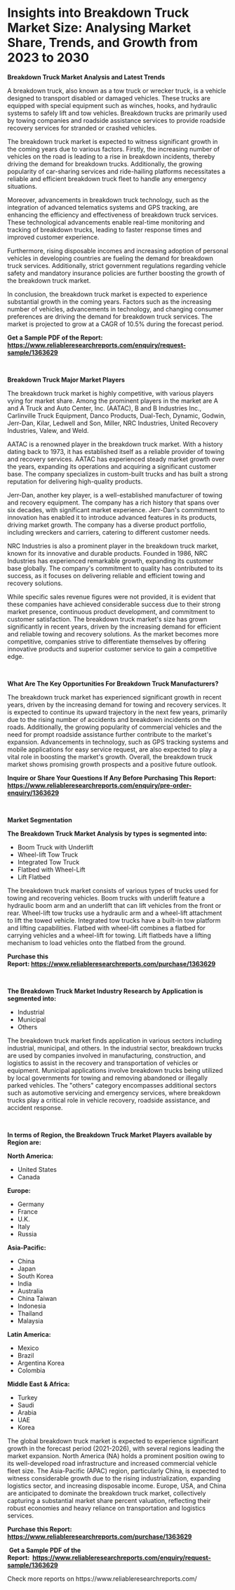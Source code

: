 <p><h1>Insights into Breakdown Truck Market Size: Analysing Market Share, Trends, and Growth from 2023 to 2030</h1></p><p><strong>Breakdown Truck Market Analysis and Latest Trends</strong></p>
<p><p>A breakdown truck, also known as a tow truck or wrecker truck, is a vehicle designed to transport disabled or damaged vehicles. These trucks are equipped with special equipment such as winches, hooks, and hydraulic systems to safely lift and tow vehicles. Breakdown trucks are primarily used by towing companies and roadside assistance services to provide roadside recovery services for stranded or crashed vehicles.</p><p>The breakdown truck market is expected to witness significant growth in the coming years due to various factors. Firstly, the increasing number of vehicles on the road is leading to a rise in breakdown incidents, thereby driving the demand for breakdown trucks. Additionally, the growing popularity of car-sharing services and ride-hailing platforms necessitates a reliable and efficient breakdown truck fleet to handle any emergency situations.</p><p>Moreover, advancements in breakdown truck technology, such as the integration of advanced telematics systems and GPS tracking, are enhancing the efficiency and effectiveness of breakdown truck services. These technological advancements enable real-time monitoring and tracking of breakdown trucks, leading to faster response times and improved customer experience.</p><p>Furthermore, rising disposable incomes and increasing adoption of personal vehicles in developing countries are fueling the demand for breakdown truck services. Additionally, strict government regulations regarding vehicle safety and mandatory insurance policies are further boosting the growth of the breakdown truck market.</p><p>In conclusion, the breakdown truck market is expected to experience substantial growth in the coming years. Factors such as the increasing number of vehicles, advancements in technology, and changing consumer preferences are driving the demand for breakdown truck services. The market is projected to grow at a CAGR of 10.5% during the forecast period.</p></p>
<p><strong>Get a Sample PDF of the Report:&nbsp; <a href="https://www.reliableresearchreports.com/enquiry/request-sample/1363629">https://www.reliableresearchreports.com/enquiry/request-sample/1363629</a></strong></p>
<p>&nbsp;</p>
<p><strong>Breakdown Truck Major Market Players</strong></p>
<p><p>The breakdown truck market is highly competitive, with various players vying for market share. Among the prominent players in the market are A and A Truck and Auto Center, Inc. (AATAC), B and B Industries Inc., Carlinville Truck Equipment, Danco Products, Dual-Tech, Dynamic, Godwin, Jerr-Dan, Kilar, Ledwell and Son, Miller, NRC Industries, United Recovery Industries, Valew, and Weld.</p><p>AATAC is a renowned player in the breakdown truck market. With a history dating back to 1973, it has established itself as a reliable provider of towing and recovery services. AATAC has experienced steady market growth over the years, expanding its operations and acquiring a significant customer base. The company specializes in custom-built trucks and has built a strong reputation for delivering high-quality products.</p><p>Jerr-Dan, another key player, is a well-established manufacturer of towing and recovery equipment. The company has a rich history that spans over six decades, with significant market experience. Jerr-Dan's commitment to innovation has enabled it to introduce advanced features in its products, driving market growth. The company has a diverse product portfolio, including wreckers and carriers, catering to different customer needs.</p><p>NRC Industries is also a prominent player in the breakdown truck market, known for its innovative and durable products. Founded in 1986, NRC Industries has experienced remarkable growth, expanding its customer base globally. The company's commitment to quality has contributed to its success, as it focuses on delivering reliable and efficient towing and recovery solutions.</p><p>While specific sales revenue figures were not provided, it is evident that these companies have achieved considerable success due to their strong market presence, continuous product development, and commitment to customer satisfaction. The breakdown truck market's size has grown significantly in recent years, driven by the increasing demand for efficient and reliable towing and recovery solutions. As the market becomes more competitive, companies strive to differentiate themselves by offering innovative products and superior customer service to gain a competitive edge.</p></p>
<p>&nbsp;</p>
<p><strong>What Are The Key Opportunities For Breakdown Truck Manufacturers?</strong></p>
<p><p>The breakdown truck market has experienced significant growth in recent years, driven by the increasing demand for towing and recovery services. It is expected to continue its upward trajectory in the next few years, primarily due to the rising number of accidents and breakdown incidents on the roads. Additionally, the growing popularity of commercial vehicles and the need for prompt roadside assistance further contribute to the market's expansion. Advancements in technology, such as GPS tracking systems and mobile applications for easy service request, are also expected to play a vital role in boosting the market's growth. Overall, the breakdown truck market shows promising growth prospects and a positive future outlook.</p></p>
<p><strong>Inquire or Share Your Questions If Any Before Purchasing This Report: <a href="https://www.reliableresearchreports.com/enquiry/pre-order-enquiry/1363629">https://www.reliableresearchreports.com/enquiry/pre-order-enquiry/1363629</a></strong></p>
<p>&nbsp;</p>
<p><strong>Market Segmentation</strong></p>
<p><strong>The Breakdown Truck Market Analysis by types is segmented into:</strong></p>
<p><ul><li>Boom Truck with Underlift</li><li>Wheel-lift Tow Truck</li><li>Integrated Tow Truck</li><li>Flatbed with Wheel-Lift</li><li>Lift Flatbed</li></ul></p>
<p><p>The breakdown truck market consists of various types of trucks used for towing and recovering vehicles. Boom trucks with underlift feature a hydraulic boom arm and an underlift that can lift vehicles from the front or rear. Wheel-lift tow trucks use a hydraulic arm and a wheel-lift attachment to lift the towed vehicle. Integrated tow trucks have a built-in tow platform and lifting capabilities. Flatbed with wheel-lift combines a flatbed for carrying vehicles and a wheel-lift for towing. Lift flatbeds have a lifting mechanism to load vehicles onto the flatbed from the ground.</p></p>
<p><strong>Purchase this Report:&nbsp;<a href="https://www.reliableresearchreports.com/purchase/1363629">https://www.reliableresearchreports.com/purchase/1363629</a></strong></p>
<p>&nbsp;</p>
<p><strong>The Breakdown Truck Market Industry Research by Application is segmented into:</strong></p>
<p><ul><li>Industrial</li><li>Municipal</li><li>Others</li></ul></p>
<p><p>The breakdown truck market finds application in various sectors including industrial, municipal, and others. In the industrial sector, breakdown trucks are used by companies involved in manufacturing, construction, and logistics to assist in the recovery and transportation of vehicles or equipment. Municipal applications involve breakdown trucks being utilized by local governments for towing and removing abandoned or illegally parked vehicles. The "others" category encompasses additional sectors such as automotive servicing and emergency services, where breakdown trucks play a critical role in vehicle recovery, roadside assistance, and accident response.</p></p>
<p>&nbsp;</p>
<p><strong>In terms of Region, the Breakdown Truck Market Players available by Region are:</strong></p>
<p>
    <p> <strong> North America: </strong>
        <ul>
            <li>United States</li>
            <li>Canada</li>
        </ul>
        </p> 
    <p> <strong> Europe: </strong>
        <ul>
            <li>Germany</li>
            <li>France</li>
            <li>U.K.</li>
            <li>Italy</li>
            <li>Russia</li>
        </ul>
        </p> 
    <p> <strong> Asia-Pacific: </strong>
        <ul>
            <li>China</li>
            <li>Japan</li>
            <li>South Korea</li>
            <li>India</li>
            <li>Australia</li>
            <li>China Taiwan</li>
            <li>Indonesia</li>
            <li>Thailand</li>
            <li>Malaysia</li>
        </ul>
        </p> 
    <p> <strong> Latin America: </strong>
        <ul>
            <li>Mexico</li>
            <li>Brazil</li>
            <li>Argentina Korea</li>
            <li>Colombia</li>
        </ul>
        </p> 
    <p> <strong> Middle East & Africa: </strong>
        <ul>
            <li>Turkey</li>
            <li>Saudi</li>
            <li>Arabia</li>
            <li>UAE</li>
            <li>Korea</li>
        </ul>
    </p>
    </p>
<p><p>The global breakdown truck market is expected to experience significant growth in the forecast period (2021-2026), with several regions leading the market expansion. North America (NA) holds a prominent position owing to its well-developed road infrastructure and increased commercial vehicle fleet size. The Asia-Pacific (APAC) region, particularly China, is expected to witness considerable growth due to the rising industrialization, expanding logistics sector, and increasing disposable income. Europe, USA, and China are anticipated to dominate the breakdown truck market, collectively capturing a substantial market share percent valuation, reflecting their robust economies and heavy reliance on transportation and logistics services.</p></p>
<p><strong>Purchase this Report: <a href="https://www.reliableresearchreports.com/purchase/1363629">https://www.reliableresearchreports.com/purchase/1363629</a></strong></p>
<p>&nbsp;<strong>Get a Sample PDF of the Report:&nbsp;&nbsp;<a href="https://www.reliableresearchreports.com/enquiry/request-sample/1363629">https://www.reliableresearchreports.com/enquiry/request-sample/1363629</a></strong></p>
<p><strong></strong></p>
<p>Check more reports on https://www.reliableresearchreports.com/</p>